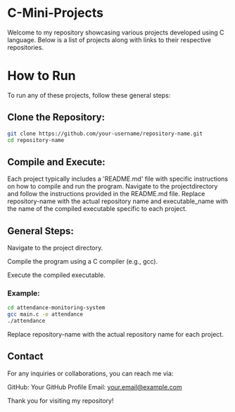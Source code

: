 # C-Mini-Projects

Welcome to my repository showcasing various projects developed using C language. Below is a list of projects along with links to their respective repositories.



# How to Run
To run any of these projects, follow these general steps:

## Clone the Repository:

  ```sh
git clone https://github.com/your-username/repository-name.git
cd repository-name
  ```


## Compile and Execute:
Each project typically includes a 'README.md' file with specific instructions on how to compile and run the program. 
Navigate to the projectdirectory and follow the instructions provided in the README.md file.
Replace repository-name with the actual repository name and executable_name with the name of the compiled executable specific to each project.


## General Steps:

Navigate to the project directory.

Compile the program using a C compiler (e.g., gcc).

Execute the compiled executable.


### Example:

 ```sh
cd attendance-monitoring-system
gcc main.c -o attendance
./attendance
 ```

Replace repository-name with the actual repository name for each project.


## Contact
For any inquiries or collaborations, you can reach me via:

GitHub: Your GitHub Profile
Email: your.email@example.com

Thank you for visiting my repository!


